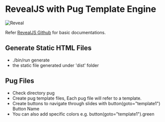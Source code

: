 # RevealJS with Pug Template Engine
![Reveal](https://img.shields.io/github/issues/sayantandbd/revealjs-pug)

Refer [RevealJS Github](https://github.com/hakimel/reveal.js/) for basic documentations.

## Generate Static HTML Files

* ./bin/run generate
* the static file generated under 'dist' folder

## Pug Files

* Check directory pug
* Create pug template files, Each pug file will refer to a template.
* Create buttons to navigate through slides with button(goto="template1") Button Name
* You can also add specific colors e.g. button(goto="template1").green


